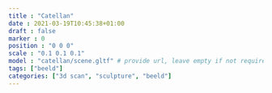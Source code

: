 ```yaml
---
title : "Catellan"
date : 2021-03-19T10:45:38+01:00
draft : false
marker : 0
position : "0 0 0"
scale : "0.1 0.1 0.1"
model : "catellan/scene.gltf" # provide url, leave empty if not required
tags: ["beeld"]
categories: ["3d scan", "sculpture", "beeld"]
---
```

